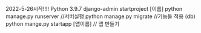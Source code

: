 2022-5-26시작!!!!
Python 3.9.7
django-admin startproject [이름] 
python manage.py runserver  //서버실행
python manage.py migrate  //기능들 적용 (db)
python mange.py startapp [앱이름] // 앱 만들기